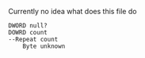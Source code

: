 Currently no idea what does this file do
```
DWORD null?
DOWRD count
--Repeat count
    Byte unknown
```